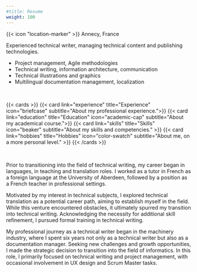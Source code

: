 ```yaml
---
#title: Resume
weight: 100
---
```


{{< icon "location-marker" >}} Annecy, France

Experienced technical writer, managing technical content and publishing technologies.  
* Project management, Agile methodologies  
* Technical writing, information architecture, communication  
* Technical illustrations and graphics  
* Multilingual documentation management, localization  

&nbsp;
&nbsp;


{{< cards >}}
  {{< card link="experience" title="Experience" icon="briefcase" subtitle="About my professional experience.">}}
  {{< card link="education" title="Education" icon="academic-cap" subtitle="About my academical course.">}}
  {{< card link="skills" title="Skills" icon="beaker" subtitle="About my skills and competencies." >}}
  {{< card link="hobbies" title="Hobbies" icon="color-swatch" subtitle="About me, on a more personal level." >}}
{{< /cards >}}

&nbsp;
&nbsp;

Prior to transitioning into the field of technical writing, my career began in languages, in teaching and translation roles. I worked as a tutor in French as a foreign language at the University of Aberdeen, followed by a position as a French teacher in professional settings.

Motivated by my interest in technical subjects, I explored technical translation as a potential career path, aiming to establish myself in the field. While this venture encountered obstacles, it ultimately spurred my transition into technical writing. Acknowledging the necessity for additional skill refinement, I pursued formal training in technical writing.

My professional journey as a technical writer began in the machinery industry, where I spent six years not only as a technical writer but also as a documentation manager. Seeking new challenges and growth opportunities, I made the strategic decision to transition into the field of informatics. In this role, I primarily focused on technical writing and project management, with occasional involvement in UX design and Scrum Master tasks.